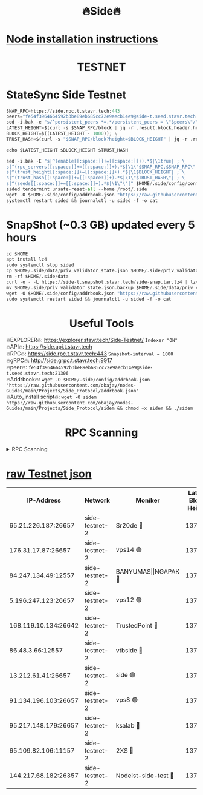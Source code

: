 <h1 align="center"> 🔥Side🔥</h1>

[Node installation instructions](https://github.com/obajay/nodes-Guides/tree/main/Projects/Side_Protocol)
=

<h1 align="center"> TESTNET</h1>

# StateSync Side Testnet
```python
SNAP_RPC=https://side.rpc.t.stavr.tech:443
peers="fe54f3964664592b3be89eb685cc72e9aecb14e9@side-t.seed.stavr.tech:21306"
sed -i.bak -e "s/^persistent_peers *=.*/persistent_peers = \"$peers\"/" $HOME/.side/config/config.toml
LATEST_HEIGHT=$(curl -s $SNAP_RPC/block | jq -r .result.block.header.height); \
BLOCK_HEIGHT=$((LATEST_HEIGHT - 1000)); \
TRUST_HASH=$(curl -s "$SNAP_RPC/block?height=$BLOCK_HEIGHT" | jq -r .result.block_id.hash)

echo $LATEST_HEIGHT $BLOCK_HEIGHT $TRUST_HASH

sed -i.bak -E "s|^(enable[[:space:]]+=[[:space:]]+).*$|\1true| ; \
s|^(rpc_servers[[:space:]]+=[[:space:]]+).*$|\1\"$SNAP_RPC,$SNAP_RPC\"| ; \
s|^(trust_height[[:space:]]+=[[:space:]]+).*$|\1$BLOCK_HEIGHT| ; \
s|^(trust_hash[[:space:]]+=[[:space:]]+).*$|\1\"$TRUST_HASH\"| ; \
s|^(seeds[[:space:]]+=[[:space:]]+).*$|\1\"\"|" $HOME/.side/config/config.toml
sided tendermint unsafe-reset-all --home /root/.side
wget -O $HOME/.side/config/addrbook.json "https://raw.githubusercontent.com/obajay/nodes-Guides/main/Projects/Side_Protocol/addrbook.json"
systemctl restart sided && journalctl -u sided -f -o cat
```
# SnapShot (~0.3 GB) updated every 5 hours
```python
cd $HOME
apt install lz4
sudo systemctl stop sided
cp $HOME/.side/data/priv_validator_state.json $HOME/.side/priv_validator_state.json.backup
rm -rf $HOME/.side/data
curl -o - -L https://side-t.snapshot.stavr.tech/side-snap.tar.lz4 | lz4 -c -d - | tar -x -C $HOME/.side --strip-components 2
mv $HOME/.side/priv_validator_state.json.backup $HOME/.side/data/priv_validator_state.json
wget -O $HOME/.side/config/addrbook.json "https://raw.githubusercontent.com/obajay/nodes-Guides/main/Projects/Side_Protocol/addrbook.json"
sudo systemctl restart sided && journalctl -u sided -f -o cat
```
 <h1 align="center"> Useful Tools</h1>
 
🔥EXPLORER🔥: https://explorer.stavr.tech/Side-Testnet/        `Indexer "ON"` \
🔥API🔥:      https://side.api.t.stavr.tech \
🔥RPC🔥:      https://side.rpc.t.stavr.tech:443              `Snapshot-interval = 1000` \
🔥gRPC🔥:     http://side.grpc.t.stavr.tech:9917 \
🔥peer🔥:     `fe54f3964664592b3be89eb685cc72e9aecb14e9@side-t.seed.stavr.tech:21306` \
🔥Addrbook🔥: ```wget -O $HOME/.side/config/addrbook.json "https://raw.githubusercontent.com/obajay/nodes-Guides/main/Projects/Side_Protocol/addrbook.json"``` \
🔥Auto_install script🔥:  `wget -O sidem https://raw.githubusercontent.com/obajay/nodes-Guides/main/Projects/Side_Protocol/sidem && chmod +x sidem && ./sidem`

<h1 align="center"> RPC Scanning</h1>

<details>
<summary>RPC Scanning</summary>

<h2 align="center"> We scan nodes in real time every 4 hours. And we provide the final result of RPC endpoints.
We cannot influence the operation of these nodes in any way. </h2>


```python
If Voting Power is higher than 0 --> then the Node is a validator of the network and may be subject to attack and be a potential threat to the chain.
```
```python
We marked such validators with a red symbol
```

</details>

[raw Testnet json](https://rpc-check.sidet.stavr.tech/sidet/rpc-sidet-result.json)
=


<table><tr><th>IP-Address</th><th>Network</th><th>Moniker</th><th>Latest Block Height</th><th>Earliest Block Height</th><th>Catching Up</th><th>Tx Index</th><th>Voting Power</th><th>Scan Time</th></tr><tr><td>65.21.226.187:26657</td><td>side-testnet-2</td><td>Sr20de 🔴</td><td>137442</td><td>1</td><td>False</td><td>on</td><td>2425</td><td>2024-03-02T16:26:08.876340794UTC</td></tr><tr><td>176.31.17.87:26657</td><td>side-testnet-2</td><td>vps14 🟢</td><td>137442</td><td>1</td><td>False</td><td>on</td><td>0</td><td>2024-03-02T16:26:09.660477739UTC</td></tr><tr><td>84.247.134.49:12557</td><td>side-testnet-2</td><td>BANYUMAS||NGAPAK 🔴</td><td>137442</td><td>1</td><td>False</td><td>off</td><td>298</td><td>2024-03-02T16:26:10.001466544UTC</td></tr><tr><td>5.196.247.123:26657</td><td>side-testnet-2</td><td>vps12 🟢</td><td>137443</td><td>1</td><td>False</td><td>on</td><td>0</td><td>2024-03-02T16:26:15.185099618UTC</td></tr><tr><td>168.119.10.134:26642</td><td>side-testnet-2</td><td>TrustedPoint 🔴</td><td>137444</td><td>1</td><td>False</td><td>off</td><td>20002264</td><td>2024-03-02T16:26:21.822358442UTC</td></tr><tr><td>86.48.3.66:12557</td><td>side-testnet-2</td><td>vtbside 🔴</td><td>137445</td><td>1</td><td>False</td><td>off</td><td>2101</td><td>2024-03-02T16:26:26.962567914UTC</td></tr><tr><td>13.212.61.41:26657</td><td>side-testnet-2</td><td>side 🟢</td><td>137249</td><td>1</td><td>False</td><td>on</td><td>0</td><td>2024-03-02T16:26:28.796783435UTC</td></tr><tr><td>91.134.196.103:26657</td><td>side-testnet-2</td><td>vps8 🟢</td><td>137446</td><td>1</td><td>False</td><td>on</td><td>0</td><td>2024-03-02T16:26:31.900511515UTC</td></tr><tr><td>95.217.148.179:26657</td><td>side-testnet-2</td><td>ksalab 🔴</td><td>137444</td><td>6001</td><td>False</td><td>off</td><td>3463</td><td>2024-03-02T16:26:19.574842146UTC</td></tr><tr><td>65.109.82.106:11157</td><td>side-testnet-2</td><td>2XS 🔴</td><td>137442</td><td>10001</td><td>False</td><td>off</td><td>107</td><td>2024-03-02T16:26:06.544495162UTC</td></tr><tr><td>144.217.68.182:26357</td><td>side-testnet-2</td><td>Nodeist-side-test 🔴</td><td>137445</td><td>123001</td><td>False</td><td>off</td><td>3381</td><td>2024-03-02T16:26:27.531994264UTC</td></tr></table>